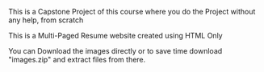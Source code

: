 This is a Capstone Project of this course where you do the Project without any help, from scratch

This is a Multi-Paged Resume website created using HTML Only

You can Download the images directly or to save time download "images.zip" and extract files from there.
